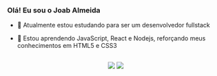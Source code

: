 ### Olá! Eu sou o Joab Almeida

- 🔭 Atualmente estou estudando para ser um desenvolvedor fullstack
- 🌱 Estou aprendendo JavaScript, React e Nodejs, reforçando meus conhecimentos em HTML5 e CSS3


  ##



  ##
 
<div align="center"> 
  <a href = "mailto:joabalmeida.dev@gmail.com"><img src="https://img.shields.io/badge/-Gmail-%23333?style=for-the-badge&logo=gmail&logoColor=white" target="_blank"></a>
  <a href="https://www.linkedin.com/in/joab-almeida-3664981b8/" target="_blank"><img src="https://img.shields.io/badge/-LinkedIn-%230077B5?style=for-the-badge&logo=linkedin&logoColor=white" target="_blank"></a> 
 

 
</div>
